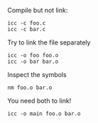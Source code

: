 Compile but not link:

```
icc -c foo.c
icc -c bar.c
```

Try to link the file separately
```
icc -o foo foo.o
icc -o bar bar.o
```

Inspect the symbols
```
nm foo.o bar.o
```

You need both to link!
```
icc -o main foo.o bar.o
```
